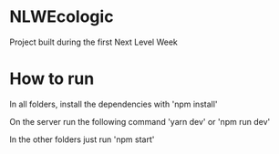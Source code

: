 # NLWEcologic
Project built during the first Next Level Week

# How to run
In all folders, install the dependencies with 'npm install'

On the server run the following command 'yarn dev' or 'npm run dev'

In the other folders just run 'npm start'

